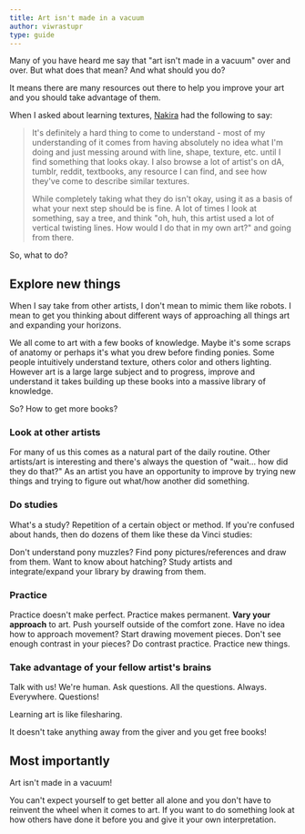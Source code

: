```yaml
---
title: Art isn't made in a vacuum
author: viwrastupr
type: guide
---
```

<Ponymote mote="twismug" text="Alternative title: The importance, role and methodology of artistic studies."/>

Many of you have heard me say that "art isn't made in a vacuum" over and over. But what does that mean? And what should you do?

It means there are many resources out there to help you improve your art and you should take advantage of them.

When I asked about learning textures, [Nakira](http://nakira.deviantart.com/) had the following to say:

> It's definitely a hard thing to come to understand - most of my understanding of it comes from having absolutely no idea what I'm doing and just messing around with line, shape, texture, etc. until I find something that looks okay. I also browse a lot of artist's on dA, tumblr, reddit, textbooks, any resource I can find, and see how they've come to describe similar textures.
>
> While completely taking what they do isn't okay, using it as a basis of what your next step should be is fine. A lot of times I look at something, say a tree, and think "oh, huh, this artist used a lot of vertical twisting lines. How would I do that in my own art?" and going from there.

So, what to do?


## Explore new things

When I say take from other artists, I don't mean to mimic them like robots. I mean to get you thinking about different ways of approaching all things art and expanding your horizons.

We all come to art with a few books of knowledge. Maybe it's some scraps of anatomy or perhaps it's what you drew before finding ponies. Some people intuitively understand texture, others color and others lighting. However art is a large large subject and to progress, improve and understand it takes building up these books into a massive library of knowledge.
<Ponymote mote="twismile" text="Books!  Best tools ever."/>

So? How to get more books?

### Look at other artists

For many of us this comes as a natural part of the daily routine. Other artists/art is interesting and there's always the question of "wait... how did they do that?" As an artist you have an opportunity to improve by trying new things and trying to figure out what/how another did something.

### Do studies

What's a study? Repetition of a certain object or method. If you're confused about hands, then do dozens of them like these da Vinci studies:
<GuideFullWidthImage :src="DavinciHands" artist="Leonardo da Vinci"/>

Don't understand pony muzzles? Find pony pictures/references and draw from them. Want to know about hatching? Study artists and integrate/expand your library by drawing from them.

### Practice

Practice doesn't make perfect. Practice makes permanent. **Vary your approach** to art. Push yourself outside of the comfort zone. Have no idea how to approach movement? Start drawing movement pieces. Don't see enough contrast in your pieces? Do contrast practice. Practice new things.

### Take advantage of your fellow artist's brains

Talk with us! We're human. Ask questions. All the questions. Always. Everywhere. Questions!

Learning art is like filesharing.
<Ponymote mote="flutterfear" text="Except it isn't illegal..."/>

It doesn't take anything away from the giver and you get free books!


## Most importantly

Art isn't made in a vacuum!
<Ponymote mote="rarityannoyed" text="A lot of art comes down to doing art"/>
<Ponymote mote="fluttershh" text="But it's How you do it that determines what you learn."/>

You can't expect yourself to get better all alone and you don't have to reinvent the wheel when it comes to art. If you want to do something look at how others have done it before you and give it your own interpretation.

<Ponymote mote="cheerteach" text="Also, tonight I will be hosting a livestream during which I hope to explore the critique and exercises Nakira offered me."/>
<Ponymote mote="fluttershy" text="You can come too... if you'd like.  I enjoy the interaction."/>

<script setup lang="ts">
import DavinciHands from './davinci-hands.jpg'
</script>
